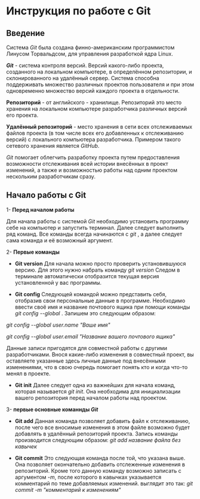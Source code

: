 # Инструкция по работе с Git # 

## Введение ##
Система _Git_ была создана финно-американским программистом Линусом Торвальдсом, для управления разработкой ядра Linux.

**_Git_** - система контроля версий. Версий  какого-либо проекта, созданного на локальном компьютере, в определённом репозитории, и склонированного на удалённый сервер. Система способна поддерживать множество различных проектов пользователя и при этом одновременно множество версий каждого проекта в отдельности.

**Репозиторий** - от английского - хранилище. Репозиторий это место хранения на локальном компьютере разработчика различных версий его проекта.

**Удалённый репозиторий** - место хранения в сети всех отслеживаемых файлов проекта (в том числе всех его добавленных к отслеживанию версий) с локального компьютера разработчика. Примером такого сетевого хранения является _GitHub_.

_Git_ помогает облегчить разработку проекта путем предоставления возможности отслеживания всей истории внесённых в проект изменений, а также и возможностью работы над одним проектом нескольким разработчикам сразу.

## Начало работы с Git ##

1- **Перед началом работы**

Для начала работы с системой _Git_ необходимо установить программу себе на компьютер и запустить терминал. Далее следует выполнить ряд команд. Все команды всегда начинаются с _git_ , а далее следует сама команда и её возможный аргумент.

2- **Первые команды**

* __Git version__  Для начала можно просто проверить установившуюся версию. Для этого нужно набрать команду _git version_ Следом в терминале автоматически отобразится текущая версия установленной у вас программы. 


* __Git config__ Следующей командой можно представить себя, отобразив свои персональные данные в программе. Необходимо ввести своё имя и название почтового ящика при помощи команды _git config --global_ . Запишем это следующим образом:

_git config --global user.name "Ваше имя"_  

_git config --global user.email "Название вашего почтового ящика"_ 

Данные записи пригодятся для совместной работы с другими разработчиками. Внося какие-либо изменения в совместный проект, вы оставляете указанные здесь личные данные под внесёнными изменениями, что в свою очередь помогает понять кто и когда что-то менял в проекте.

* __Git init__ Далее следует одна из важнейших для начала команд, которая называется _git init_. Она необходима для инициализации вашего репозитория перед началом работы над проектом. 


3- **первые основные команнды _Git_** 

* __Git add__ Данная команда позволяет добавить файл к отслеживанию, после чего все вносимые изменения в этом файле возможно будет добавлять в удалённый репозиторий проекта. Запись команды производится следующим образом: _git add название файла без кавычек_

* __Git commit__ Это следующая команда после той, что указана выше. Она позволяет окончательно добавить отслеженные изменения в репозиторий. Кроме того данную команду возможно записать с аргументом _-m_, после которого в кавычках указывается комментарий по теме добавляемых изменений. выглядит это так: _git commit -m "комментарий к изменениям"_